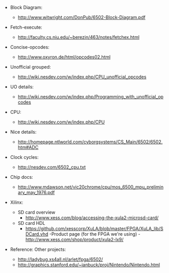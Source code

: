 - Block Diagram:
    - http://www.witwright.com/DonPub/6502-Block-Diagram.pdf
- Fetch-execute:
    - http://faculty.cs.niu.edu/~berezin/463/notes/fetchex.html
- Concise-opcodes:
    - http://www.oxyron.de/html/opcodes02.html
- Unofficial grouped:
    - http://wiki.nesdev.com/w/index.php/CPU_unofficial_opcodes
- UO details:
    - http://wiki.nesdev.com/w/index.php/Programming_with_unofficial_opcodes
- CPU:
    - http://wiki.nesdev.com/w/index.php/CPU
- Nice details:
    - http://homepage.ntlworld.com/cyborgsystems/CS_Main/6502/6502.htm#ADC
- Clock cycles:
    - http://nesdev.com/6502_cpu.txt
- Chip docs:
    - http://www.mdawson.net/vic20chrome/cpu/mos_6500_mpu_preliminary_may_1976.pdf
- Xilinx:
    - SD card overview
        - http://www.xess.com/blog/accessing-the-xula2-microsd-card/
    - SD card HDL
        - https://github.com/xesscorp/XuLA/blob/master/FPGA/XuLA_lib/SDCard.vhd
    -Product page (for the FPGA we're using)
        -http://www.xess.com/shop/product/xula2-lx9/


- Reference: Other projects:
    - http://ladybug.xs4all.nl/arlet/fpga/6502/
    - http://graphics.stanford.edu/~ianbuck/proj/Nintendo/Nintendo.html
